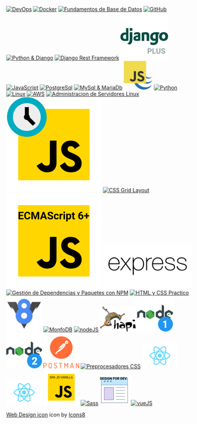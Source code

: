 <a href="https://github.com/macknilan/Cuaderno/blob/master/Admin_Servidores_Linux/Admin_Servidores_Linux.md"><img src="https://img.icons8.com/color/96/000000/devpost.png" alt="DevOps" title="DevOps"/></a>
<a href="https://github.com/macknilan/Cuaderno/blob/master/Docker/Docker.md"><img src="https://img.icons8.com/color/96/000000/docker.png" alt="Docker" title="Docker"/></a>
<a href="https://github.com/macknilan/Cuaderno/blob/master/Fundamentos_de_BD/Fundamentos_de_BD.md"><img src="https://img.icons8.com/color/96/000000/database.png" alt="Fundamentos de Base de Datos" title="Fundamentos de Base de Datos"/></a>
<a href="https://github.com/macknilan/Cuaderno/blob/master/GitHub/github.md"><img src="https://img.icons8.com/color/96/000000/github-2.png" alt="GitHub" title="GitHub"/></a>
<a href="https://github.com/macknilan/Cuaderno/blob/master/Python_%26_Django/python_django.md"><img src="https://img.icons8.com/color/96/000000/django.png" alt="Python & Django" title="Python & Django"/></a>
<a href="https://github.com/macknilan/Cuaderno/blob/master/Django_avanzado/Django_rest_framework.md"><img src="img/django_rest_framework.png" alt="Django Rest Framework" title="Django Rest Framework" width="128px"/></a>
<a href="https://github.com/macknilan/Cuaderno/blob/master/Django_avanzado/django_avanzado.md"><img src="img/icons8-django_plus.svg" alt="Django Avanzado" title="Django Avanzado" width="128px"/></a>
<a href="https://github.com/macknilan/Cuaderno/blob/master/JavaScript/javascript.md"><img src="https://img.icons8.com/color/96/000000/javascript.png" alt="JavaScript" title="JavaScript"/></a>
<a href="https://github.com/macknilan/Cuaderno/blob/master/PostgreSQL/PostgreSQL.md"><img src="https://img.icons8.com/color/96/000000/postgreesql.png" alt="PostgreSql" title="PostgreSql"/></a>
<a href="https://github.com/macknilan/Cuaderno/blob/master/Mysql/MySQL.md"><img src="https://img.icons8.com/ios-filled/100/000000/mysql-logo.png" alt="MySql & MariaDb" title="MySql & MariaDb"/></a>
[![jQuery to Javascript](img/jquery_to_javascript.png "jQuery to Javascript")](https://github.com/macknilan/Cuaderno/blob/master/jQuery_to_Javascript/c_jquery_2_javascript_2018.md)
<a href="https://github.com/macknilan/Cuaderno/tree/master/Python"><img src="https://img.icons8.com/color/96/000000/python.png" alt="Python" title="Python"/></a>
<a href="https://github.com/macknilan/Cuaderno/blob/master/Linux/Linux.md"><img src="https://img.icons8.com/color/96/000000/linux.png" alt="Linux" title="Linux"/></a>
<a href="https://github.com/macknilan/Cuaderno/blob/master/Aws/c_amazon_web_services.md"><img src="https://img.icons8.com/color/96/000000/amazon-web-services.png" alt="AWS" title="AWS"/></a>
<a href="https://github.com/macknilan/Cuaderno/blob/master/Admin_Servidores_Linux/Admin_Servidores_Linux.md"><img src="https://img.icons8.com/color/96/000000/linux-client.png" alt="Administracion de Servidores Linux" title="Administracion de Servidores Linux"/></a>
<a href="https://github.com/macknilan/Cuaderno/blob/master/Asincronismo_con_js/asincronismo_con_js.md"><img src="img/icons8-javascript.svg" alt="Asincronismo con JavaScript" title="Asincronismo con JavaScript"/></a>
<a href="https://github.com/macknilan/Cuaderno/blob/master/CSS_Grid_Layout/css_grid_layout.md"><img src="https://img.icons8.com/dusk/64/000000/activity-grid.png" alt="CSS Grid Layout" title="CSS Grid Layout"/></a>
<a href="https://github.com/macknilan/Cuaderno/blob/master/Ecmascript_6_plus/ecmascript_6_plus.md"><img src="img/icons8-javascript-ecmascript_6.svg" alt="ECMAScript 6+" title="ECMAScript 6+"/></a>
<a href="https://github.com/macknilan/Cuaderno/blob/master/ExpressJS/expressjs.md"><img src="img/express-js-seeklogo.com.svg" alt="expressJS" title="expressJS"/></a>
<a href="https://github.com/macknilan/Cuaderno/blob/master/Gestion_depend_y_paquetes_NPM/gestion_depend_y_paquetes_npm.md"><img src="https://img.icons8.com/color/96/000000/npm.png" alt="Gestión de Dependencias y Paquetes con NPM" title="Gestión de Dependencias y Paquetes con NPM"/></a>
<a href="https://github.com/macknilan/Cuaderno/blob/master/Html_css_practico/html_css_practico.md"><img src="https://img.icons8.com/cotton/64/000000/web-design.png" alt="HTML y CSS Practico" title="HTML y CSS Practico"/></a>
<a href="https://github.com/macknilan/Cuaderno/blob/master/JS_Engine_V8_y_el_navegador/js_engine_v8_y_el_navegador.md"><img src="img/v8.svg" width="96px" alt="avaScript Engine (V8) y el Navegador" title="avaScript Engine (V8) y el Navegador"/></a>
<a href="https://github.com/macknilan/Cuaderno/blob/master/MongoDB/mongodb.md"><img src="https://img.icons8.com/color/96/000000/mongodb.png" alt="MonfoDB" title="MonfoDB"/></a>
<a href="https://github.com/macknilan/Cuaderno/blob/master/NodeJS/nodejs.md"><img src="https://img.icons8.com/color/96/000000/nodejs.png" alt="nodeJS" title="nodeJS"/></a>
<a href="https://github.com/macknilan/Cuaderno/blob/master/NodeJS_HapiJS/nodejs_hapi.md"><img src="img/hapiJS.png" width="96px" alt="hapiJS" title="hapiJS"/></a>
<a href="https://github.com/macknilan/Cuaderno/blob/master/NodeJS_fundamentos/nodejs_fundamentos.md"><img src="img/nodejs_fundamentos.png" alt="Fundamentos de Node.js" title="Fundamentos de Node.js"/></a>
<a href="https://github.com/macknilan/Cuaderno/blob/master/NodeJS_practico/nodejs_practico.md"><img src="img/nodejs_practico.png" alt="nodeJS Practico" title="nodeJS Practico"/></a>
<a href="https://github.com/macknilan/Cuaderno/blob/master/Postman/postman.md"><img src="img/postman-logo-stacked.svg" width="96px" alt="Postman" title="Postman"/></a>
<a href="https://github.com/macknilan/Cuaderno/blob/master/Preprocesadores_css/preprocesadores_css.md"><img src="https://img.icons8.com/bubbles/50/000000/process.png" alt="Preprocesadores CSS" title="Preprocesadores CSS"/></a>
<a href="https://github.com/macknilan/Cuaderno/blob/master/ReactJS/reactJs.md"><img src="img/react-icon.svg" width="96px" alt="Curso de React.js" title="Curso de React.js"/></a>
<a href="https://github.com/macknilan/Cuaderno/blob/master/ReactJS_practico/reactjs_practico.md"><img src="img/react-icon.svg" width="96px" alt="Curso Práctico de React JS" title="Curso Práctico de React JS"/></a>
<a href="https://github.com/macknilan/Cuaderno/blob/master/SPA_con_javascript_vanilla/spa_con_javascript_vanilla.md"><img src="img/icons8-javascript-96-spa-js-vanilla.png" alt="Single Page Application con JavaScript Vanilla" title="Single Page Application con JavaScript Vanilla"/></a>
<a href="https://github.com/macknilan/Cuaderno/blob/master/Sass_css/sass_css.md"><img src="https://img.icons8.com/color/48/000000/sass.png" alt="Sass" title="Sass"/></a>
<a href="https://github.com/macknilan/Cuaderno/blob/master/Sistemas_de_diseno_para_dev/sistemas_de_diseno_para_dev.md"><img src="img/icons8-web-design-80-design-for-dev.png" alt="Sistemas de Diseño para Desarrolladores" title="Sistemas de Diseño para Desarrolladores"/></a>
<a href="https://github.com/macknilan/Cuaderno/tree/master/vueJs"><img src="https://img.icons8.com/color/96/000000/vue-js.png" alt="vueJS" title="vueJS"/></a>


<a target="_blank" href="https://icons8.com/icons/set/web-design">Web Design icon</a> icon by <a target="_blank" href="https://icons8.com">Icons8</a>



